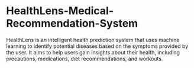 # HealthLens-Medical-Recommendation-System
HealthLens is an intelligent health prediction system that uses machine learning to identify potential diseases based on the symptoms provided by the user. It aims to help users gain insights about their health, including precautions, medications, diet recommendations, and workouts.
